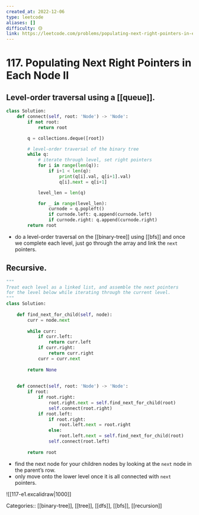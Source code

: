 ```yaml
---
created_at: 2022-12-06
type: leetcode
aliases: []
difficulty: 🟡
link: https://leetcode.com/problems/populating-next-right-pointers-in-each-node-ii/
---
```


# 117. Populating Next Right Pointers in Each Node II

## Level-order traversal using a [[queue]].

```python
class Solution:
    def connect(self, root: 'Node') -> 'Node':
        if not root:
            return root

        q = collections.deque([root])

        # level-order traversal of the binary tree
        while q:
            # iterate through level, set right pointers
            for i in range(len(q)):
                if i+1 < len(q):
                    print(q[i].val, q[i+1].val)
                    q[i].next = q[i+1]

            level_len = len(q)

            for _ in range(level_len):
                curnode = q.popleft()
                if curnode.left: q.append(curnode.left)
                if curnode.right: q.append(curnode.right)
        return root
```

- do a level-order traversal on the [[binary-tree]] using [[bfs]] and once we complete each level, just go through the array and link the `next` pointers.

## Recursive.

```python
"""
Treat each level as a linked list, and assemble the next pointers
for the level below while iterating through the current level.
"""
class Solution:
    
    def find_next_for_child(self, node):
        curr = node.next
        
        while curr:
            if curr.left:
                return curr.left
            if curr.right:
                return curr.right
            curr = curr.next
            
        return None    
            
    
    def connect(self, root: 'Node') -> 'Node':
        if root:
            if root.right:      
                root.right.next = self.find_next_for_child(root)
                self.connect(root.right)
            if root.left:
                if root.right:
                    root.left.next = root.right
                else:    
                    root.left.next = self.find_next_for_child(root)
                self.connect(root.left)
                
        return root
```

- find the next node for your children nodes by looking at the `next` node in the parent’s row.
- only move onto the lower level once it is all connected with `next` pointers.

![[117-e1.excalidraw|1000]]

Categories:: [[binary-tree]], [[tree]], [[dfs]], [[bfs]], [[recursion]]
